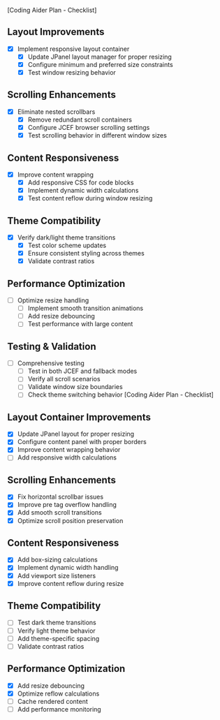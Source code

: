 [Coding Aider Plan - Checklist]

## Layout Improvements
- [x] Implement responsive layout container
  - [x] Update JPanel layout manager for proper resizing
  - [x] Configure minimum and preferred size constraints
  - [x] Test window resizing behavior

## Scrolling Enhancements
- [x] Eliminate nested scrollbars
  - [x] Remove redundant scroll containers
  - [x] Configure JCEF browser scrolling settings
  - [x] Test scrolling behavior in different window sizes

## Content Responsiveness
- [x] Improve content wrapping
  - [x] Add responsive CSS for code blocks
  - [x] Implement dynamic width calculations
  - [x] Test content reflow during window resizing

## Theme Compatibility
- [x] Verify dark/light theme transitions
  - [x] Test color scheme updates
  - [x] Ensure consistent styling across themes
  - [x] Validate contrast ratios

## Performance Optimization
- [ ] Optimize resize handling
  - [ ] Implement smooth transition animations
  - [ ] Add resize debouncing
  - [ ] Test performance with large content

## Testing & Validation
- [ ] Comprehensive testing
  - [ ] Test in both JCEF and fallback modes
  - [ ] Verify all scroll scenarios
  - [ ] Validate window size boundaries
  - [ ] Check theme switching behavior
[Coding Aider Plan - Checklist]

## Layout Container Improvements
- [x] Update JPanel layout for proper resizing
- [x] Configure content panel with proper borders
- [x] Improve content wrapping behavior
- [ ] Add responsive width calculations

## Scrolling Enhancements  
- [x] Fix horizontal scrollbar issues
- [x] Improve pre tag overflow handling
- [x] Add smooth scroll transitions
- [x] Optimize scroll position preservation

## Content Responsiveness
- [x] Add box-sizing calculations
- [x] Implement dynamic width handling
- [x] Add viewport size listeners
- [x] Improve content reflow during resize

## Theme Compatibility
- [ ] Test dark theme transitions
- [ ] Verify light theme behavior
- [ ] Add theme-specific spacing
- [ ] Validate contrast ratios

## Performance Optimization
- [x] Add resize debouncing
- [x] Optimize reflow calculations
- [ ] Cache rendered content
- [ ] Add performance monitoring
